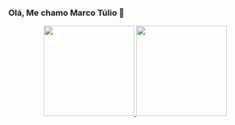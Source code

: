 ### Olá, Me chamo Marco Túlio 👋

<div align="center">
  <a href="https://github.com/devmarcotulio">
  <img height="180em" src="https://github-readme-stats.vercel.app/api?username=devmarcotulio&show_icons=true&theme=dark&include_all_commits=true&count_private=true"/>
  <img height="180em" src="https://github-readme-stats.vercel.app/api/top-langs/?username=devmarcotulio&layout=compact&langs_count=7&theme=dark"/>
</div>

